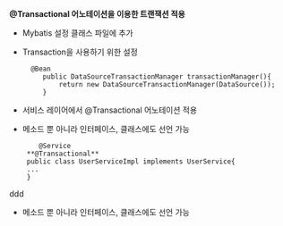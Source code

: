 


**@Transactional 어노테이션을 이용한 트랜잭션 적용**

 - Mybatis 설정 클래스 파일에 추가
 - Transaction을 사용하기 위한 설정
   
   

   

	     @Bean
	        public DataSourceTransactionManager transactionManager(){
	    	    return new DataSourceTransactionManager(DataSource());
	    	}


 - 서비스 레이어에서 @Transactional 어노테이션 적용
 - 메소드 뿐 아니라 인터페이스, 클래스에도 선언 가능
 
		   @Service
		**@Transactional**
		public class UserServiceImpl implements UserService{
		...
		}

ddd
 - 메소드 뿐 아니라 인터페이스, 클래스에도 선언 가능



<!--stackedit_data:
eyJoaXN0b3J5IjpbNjYxMzk0MDE3XX0=
-->